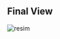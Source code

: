 
## Final View
![resim](https://github.com/muhammeddincmdx/Kt5-BusinessCardApp/assets/54439858/096517af-687a-4038-95e2-479307b687ac)
